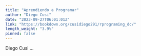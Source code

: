 ```yaml
---
title: "Aprendiendo a Programar"
author: "Diego Cusi"
date: "2023-09-27T06:01:01Z"
link: "https://bookdown.org/cusidiego291/rprograming_dc/"
length_weight: "3.9%"
pinned: false
---
```


Diego Cusi  ...

